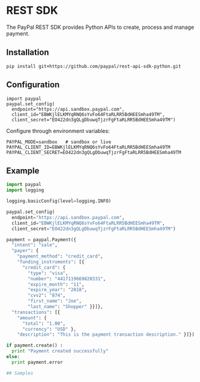 # REST SDK

The PayPal REST SDK provides Python APIs to create, process and manage payment.

## Installation

    pip install git+https://github.com/paypal/rest-api-sdk-python.git

## Configuration

    import paypal
    paypal.set_config(
      endpoint="https://api.sandbox.paypal.com",
      client_id="EBWKjlELKMYqRNQ6sYvFo64FtaRLRR5BdHEESmha49TM",
      client_secret="EO422dn3gQLgDbuwqTjzrFgFtaRLRR5BdHEESmha49TM")

Configure through environment variables:

    PAYPAL_MODE=sandbox   # sandbox or live
    PAYPAL_CLIENT_ID=EBWKjlELKMYqRNQ6sYvFo64FtaRLRR5BdHEESmha49TM
    PAYPAL_CLIENT_SECRET=EO422dn3gQLgDbuwqTjzrFgFtaRLRR5BdHEESmha49TM

## Example

```python
import paypal
import logging

logging.basicConfig(level=logging.INFO)

paypal.set_config(
  endpoint="https://api.sandbox.paypal.com",
  client_id="EBWKjlELKMYqRNQ6sYvFo64FtaRLRR5BdHEESmha49TM",
  client_secret="EO422dn3gQLgDbuwqTjzrFgFtaRLRR5BdHEESmha49TM")

payment = paypal.Payment({
  "intent": "sale",
  "payer": {
    "payment_method": "credit_card",
    "funding_instruments": [{
      "credit_card": {
        "type": "visa",
        "number": "4417119669820331",
        "expire_month": "11",
        "expire_year": "2018",
        "cvv2": "874",
        "first_name": "Joe",
        "last_name": "Shopper" }}]},
  "transactions": [{
    "amount": {
      "total": "1.00",
      "currency": "USD" },
    "description": "This is the payment transaction description." }]})

if payment.create() :
  print "Payment created successfully"
else:
  print payment.error

## Samples
